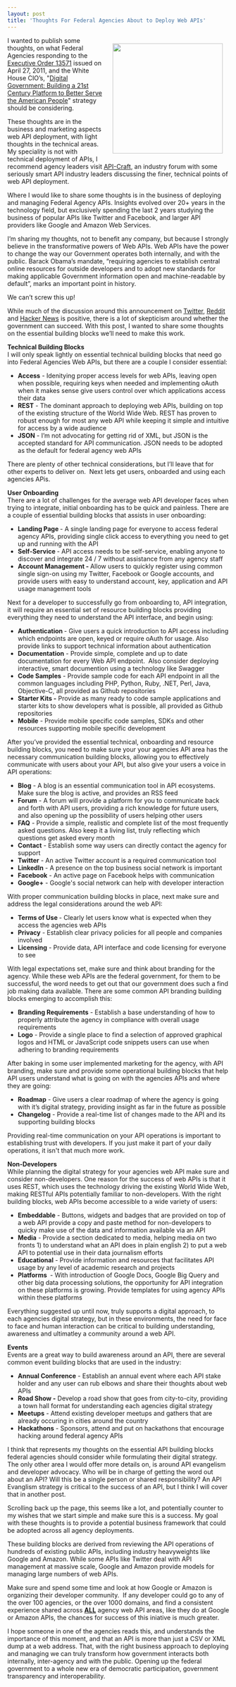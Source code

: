 ```yaml
---
layout: post
title: 'Thoughts For Federal Agencies About to Deploy Web APIs'
---
```

<p><a href="http://www.whitehouse.gov/sites/default/files/omb/egov/digital-government/digital-government-strategy.pdf" target="_blank"><img style="padding: 15px;" src="http://kinlane-productions.s3.amazonaws.com/api-evangelist/federal-government/Building-a-21st-century-platform-to-better-serve-the-american-people-1.png" alt="" width="250" align="right" /></a></p>
<p>I wanted to publish some thoughts, on what Federal Agencies responding to the <a href="http://www.gpo.gov/fdsys/pkg/FR-2011-05-02/pdf/2011-10732.pdf">Executive Order 13571</a> issued on April 27, 2011, and the White House CIO&rsquo;s, "<a title="Digital Government: Building a 21st Century Platform to Better Serve the American People" href="http://www.whitehouse.gov/sites/default/files/omb/egov/digital-government/digital-government-strategy.pdf">Digital Government: Building a 21st Century Platform to Better Serve the American People</a>" strategy should be considering.</p>
<p>These thoughts are in the business and marketing aspects web API deployment, with light thoughts in the technical areas.  My speciality is not with technical deployment of APIs, I recommend agency leaders visit <a title="API-Craft" href="https://groups.google.com/forum/?fromgroups#!forum/api-craft">API-Craft</a>, an industry forum with some seriously smart API industry leaders discussing the finer, technical points of web API deployment.</p>
<p>Where I would like to share some thoughts is in the business of deploying and managing Federal Agency APIs.  Insights evolved over 20+ years in the technology field, but exclusively spending the last 2 years studying the business of popular APIs like Twitter and Facebook, and larger API providers like Google and Amazon Web Services.</p>
<p>I&rsquo;m sharing my thoughts, not to benefit any company, but because I strongly believe in the transformative powers of Web APIs.   Web APIs have the power to change the way our Government operates both internally, and with the public.  Barack Obama&rsquo;s mandate, &ldquo;requiring agencies to establish central online resources for outside developers and to adopt new standards for making applicable Government information open and machine-readable by default&rdquo;, marks an important point in history.</p>
<p>We can&rsquo;t screw this up!</p>
<p>While much of the discussion around this announcement on <a title="Twitter" href="https://twitter.com/search?q=http%3A%2F%2Fblog.apievangelist.com%2F2012%2F06%2F01%2Fbarak-obama-directs-all-federal-agencies-to-have-an-api%2F">Twitter</a>, <a title="Reddit" href="http://www.reddit.com/r/programming/comments/ughx0/barack_obama_directs_all_federal_agencies_to_have/">Reddit</a> and <a title="Hacker News" href="http://news.ycombinator.com/item?id=4056310">Hacker News</a> is positive, there is a lot of skepticism around whether the government can succeed.  With this post, I wanted to share some thoughts on the essential building blocks we&rsquo;ll need to make this work.</p>
<p><strong>Technical Building Blocks<br /></strong>I will only speak lightly on essential technical building blocks that need go into Federal Agencies Web APIs, but there are a couple I consider essential:</p>
<ul class="mainlist">
<li><strong>Access</strong> - Idenitying proper access levels for web APIs, leaving open when possible, requiring keys when needed and implementing oAuth when it makes sense give users control over which applications access their data</li>
<li><strong>REST</strong> - The dominant approach to deploying web APIs, building on top of the existing structure of the World Wide Web.  REST has proven to robust enough for most any web API while keeping it simple and intuitive for access by a  wide audience</li>
<li><strong>JSON</strong> - I&rsquo;m not advocating for getting rid of XML, but JSON is the accepted standard for API communication.  JSON needs to be adopted as the default for federal agency web APIs</li>
</ul>
<p>There are plenty of other technical considerations, but I&rsquo;ll leave that for other experts to deliver on. &nbsp;Next lets get users, onboarded and using each agencies APis.</p>
<p><strong>User Onboarding<br /></strong>There are a lot of challenges for the average web API developer faces when trying to integrate, initial onboarding has to be quick and painless.  There are a couple of essential building blocks that assists in user onboarding:</p>
<ul class="mainlist">
<li><strong>Landing Page </strong>- A single landing page for everyone to access federal agency APIs, providing single click access to everything you need to get up and running with the API</li>
<li><strong>Self-Service </strong>- API access needs to be self-service, enabling anyone to discover and integrate 24 / 7 without assistance from any agency staff</li>
<li><strong>Account Management - </strong>Allow users to quickly register using common single sign-on using my Twitter, Facebook or Google accounts, and provide users with easy to understand account, key, application and API usage management tools</li>
</ul>
<p>Next for a developer to successfully go from onboarding to, API integration, it will require an essential set of resource building blocks providing everything they need to understand the API interface, and begin using:</p>
<ul class="mainlist">
<li><strong>Authentication </strong>- Give users a quick introduction to API access including which endpoints are open, keyed or require oAuth for usage.  Also provide links to support technical information about authentication</li>
<li><strong>Documentation</strong> - Provide simple, complete and up to date documentation for every Web API endpoint. &nbsp;Also consider deploying interactive, smart documention using a technology like Swagger</li>
<li><strong>Code Samples</strong> - Provide sample code for each API endpoint in all the common languages including PHP, Python, Ruby, .NET, Perl, Java, Objective-C, all provided as Github repositories</li>
<li><strong>Starter Kits -</strong> Provide as many ready to code sample applications and starter kits to show developers what is possible, all provided as Github repositories</li>
<li><strong>Mobile</strong> - Provide mobile specific code samples, SDKs and other resources supporting mobile specific development</li>
</ul>
<p>After you&rsquo;ve provided the essential technical, onboarding and resource building blocks, you need to make sure your your agencies API area has the necessary communication building blocks, allowing you to effectively communicate with users about your API, but also give your users a voice in API operations:</p>
<ul class="mainlist">
<li><strong>Blog</strong> - A blog is an essential communication tool in API ecosystems.  Make sure the blog is active, and provides an RSS feed</li>
<li><strong>Forum</strong> - A forum will provide a platform for you to communicate back and forth with API users, providing a rich knowledge for future users, and also opening up the possibility of users helping other users</li>
<li><strong>FAQ</strong> - Provide a simple, realistic and complete list of the most frequently asked questions.  Also keep it a living list, truly reflecting which questions get asked every month</li>
<li><strong>Contact</strong> - Establish some way users can directly contact the agency for support</li>
<li><strong>Twitter</strong> - An active Twitter account is a required communication tool</li>
<li><strong>LinkedIn</strong> - A presence on the top business social network is important</li>
<li><strong>Facebook</strong> - An active page on Facebook helps with communication</li>
<li><strong>Google+</strong> - Google's social network can help with developer interaction</li>
</ul>
<p>With proper communication building blocks in place, next make sure and address the legal considerations around the web API:</p>
<ul class="mainlist">
<li><strong>Terms of Use </strong>- Clearly let users know what is expected when they access the agencies web APIs</li>
<li><strong>Privacy</strong> - Establish clear privacy policies for all people and companies involved</li>
<li><strong>Licensing</strong> - Provide data, API interface and code licensing for everyone to see</li>
</ul>
<p>With legal expectations set, make sure and think about branding for the agency.  While these web APIs are the federal government, for them to be successful, the word needs to get out that our government does such a find job making data available.  There are some common API branding building blocks emerging to accomplish this:</p>
<ul class="mainlist">
<li><strong>Branding Requirements</strong> - Establish a base understanding of how to properly attribute the agency in compliance with overall usage requirements</li>
<li><strong>Logo</strong> - Provide a single place to find a selection of approved graphical logos and HTML or JavaScript code snippets users can use when adhering to branding requirements</li>
</ul>
<p>After baking in some user implemented marketing for the agency, with API branding, make sure and provide some operational building blocks that help API users understand what is going on with the agencies APIs and where they are going:</p>
<ul class="mainlist">
<li><strong>Roadmap</strong> - Give users a clear roadmap of where the agency is going with it&rsquo;s digital strategy, providing insight as far in the future as possible</li>
<li><strong>Changelog</strong> - Provide a real-time list of changes made to the API and its supporting building blocks</li>
</ul>
<p>Providing real-time communication on your API operations is important to establishing trust with developers.  If you just make it part of your daily operations, it isn't that much more work.</p>
<p><strong>Non-Developers</strong><br />While planning the digital strategy for your agencies web API make sure and consider non-developers.  One reason for the success of web APIs is that it uses REST, which uses the technology driving the existing World Wide Web, making RESTful APIs potentially familiar to non-developers.  With the right building blocks, web APIs become accessible to a wide variety of users:</p>
<ul class="mainlist">
<li><strong>Embeddable</strong> - Buttons, widgets and badges that are provided on top of a web API provide a copy and paste method for non-developers to quicky make use of the data and information available via an API</li>
<li><strong>Media</strong> - Provide a section dedicated to media, helping media on two fronts 1) to understand what an API does in plain english 2)  to put a web API to potential use in their data journalism efforts</li>
<li><strong>Educational</strong> - Provide information and resources that facilitates API usage by any level of academic research and projects</li>
<li><strong>Platforms&nbsp;</strong> - With introduction of Google Docs, Google Big Query and other big data processing solutions, the opportunity for API integration on these platforms is growing.  Provide templates for using agency APIs within these platforms</li>
</ul>
<p>Everything suggested up until now, truly supports a digital approach, to each agencies digital strategy, but in these environments, the need for face to face and human interaction can be critical to building understanding, awareness and ultimatley a community around a web API.</p>
<p><strong>Events</strong><br />Events are a great way to build awareness around an API, there are several common event building blocks that are used in the industry:</p>
<ul class="mainlist">
<li><strong>Annual Conference</strong> - Establish an annual event where each API stake holder and any user can rub elbows and share their thoughts about web APIs</li>
<li><strong>Road Show -</strong> Develop a road show that goes from city-to-city, providing a town hall format for understanding each agencies digital strategy</li>
<li><strong>Meetups</strong> - Attend existing developer meetups and gathers that are already occuring in cities around the country</li>
<li><strong>Hackathons</strong> - Sponsors, attend and put on hackathons that encourage hacking around federal agency APIs</li>
</ul>
<p>I think that represents my thoughts on the essential API building blocks federal agencies should consider while formulating their digital strategy.  The only other area I would offer more details on, is around API evangelism and developer advocacy.  Who will be in charge of getting the word out about an API?  Will this be a single person or shared responsibility?  An API Evanglism strategy is critical to the success of an API, but I think I will cover that in another post.</p>
<p>Scrolling back up the page, this seems like a lot, and potentially counter to my wishes that we start simple and make sure this is a success.  My goal with these thoughts is to provide a potential business framework that could be adopted across all agency deployments.</p>
<p>These building blocks are derived from reviewing the API operations of hundreds of existing public APIs, including industry heavyweights like Google and Amazon.   While some APIs like Twitter deal with API management at massive scale, Google and Amazon provide models for managing large numbers of web APIs.</p>
<p>Make sure and spend some time and look at how Google or Amazon is organizing their developer community. &nbsp;If any developer could go to any of the over 100 agencies, or the over 1000 domains, and find a consistent experience shared across <strong><span style="text-decoration: underline;">ALL</span></strong> agency web API areas, like they do at Google or Amazon APIs, the chances for success of this iniative is much greater.</p>
<p>I hope someone in one of the agencies reads this, and understands the importance of this moment, and that an API is more than just a CSV or XML dump at a web address.  That, with the right business approach to deploying and managing we can truly transform how government interacts both internally, inter-agency and with the public.  Opening up the federal government to a whole new era of democratic participation, government transparency and interoperability.</p>
